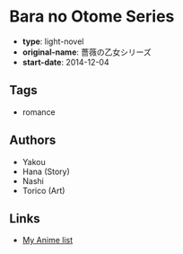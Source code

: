 # Bara no Otome Series

-   **type**: light-novel
-   **original-name**: 薔薇の乙女シリーズ
-   **start-date**: 2014-12-04

## Tags

-   romance

## Authors

-   Yakou
-   Hana (Story)
-   Nashi
-   Torico (Art)

## Links

-   [My Anime list](https://myanimelist.net/manga/92018/Bara_no_Otome_Series)
